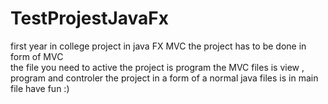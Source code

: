 # TestProjestJavaFx
first year in college project in java FX MVC
the project has to be done in form of MVC  
the file you need to active the project is program 
the MVC files is view , program and controler
the project in a form of a normal java files is in main file
have fun :)
